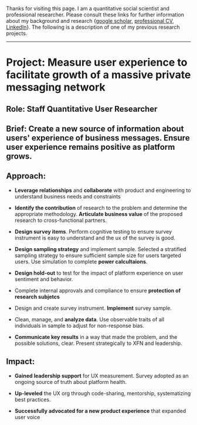 Thanks for visiting this page. I am a quantitative social scientist and professional researcher. Please consult these links for further information about my background and research {[google scholar](https://scholar.google.com/citations?user=6KLv8dEAAAAJ&hl=en), [professional CV](https://www.dropbox.com/scl/fi/o7xilz8e9tom1mrjhm2eq/Gell-Redman_CV_QuantUXR.pdf?rlkey=4rshpayh370qke5cm07bpxszg&dl=0), [LinkedIn](https://www.linkedin.com/in/micah-gell-redman/)}. The following is a description of one of my previous research projects.

---

# Project: Measure user experience to facilitate growth of a massive private messaging network

## Role: Staff Quantitative User Researcher

## Brief: Create a new source of information about users' experience of business messages. Ensure user experience remains positive as platform grows.

## Approach: 
 - **Leverage relationships** and **collaborate** with product and engineering to understand business needs and constraints
   
 - **Identify the contribution** of research to the problem and determine the appropriate methodology. **Articulate business value** of the proposed research to cross-functional partners.
   
 - **Design survey items**. Perform cognitive testing to ensure survey instrument is easy to understand and the ux of the survey is good.
   
 - **Design sampling strategy** and implement sample. Selected a stratified sampling strategy to ensure sufficient sample size for users targeted users. Use simulation to complete **power calcultaions**.
   
 - **Design hold-out** to test for the impact of platform experience on user sentiment and behavior.
   
 - Complete internal approvals and compliance to ensure **protection of research subjetcs**
   
 - Design and create survey instrument. **Implement** survey sample.
   
 - Clean, manage, and **analyze data**. Use observable traits of all individuals in sample to adjust for non-response bias.
   
 - **Communicate key results** in a way that made the problem, and the possible solutions, clear. Present strategically to XFN and leadership.

## Impact: 
 - **Gained leadership support** for UX measurement. Survey adopted as an ongoing source of truth about platform health.
   
 - **Up-leveled** the UX org through code-sharing, mentorship, systematizing best practices.
   
 - **Successfully advocated for a new product experience** that expanded user voice
